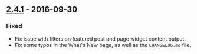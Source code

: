 ## [2.4.1] - 2016-09-30
### Fixed
- Fix issue with filters on featured post and page widget content output.
- Fix some typos in the What's New page, as well as the `CHANGELOG.md` file.

[2.4.1]: https://github.com/studiopress/genesis/compare/2.4.0...2.4.1

